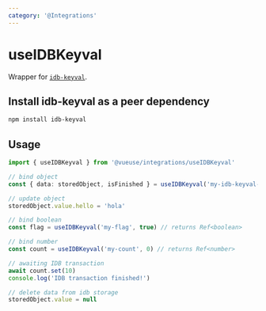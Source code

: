 ```yaml
---
category: '@Integrations'
---
```


# useIDBKeyval

Wrapper for [`idb-keyval`](https://www.npmjs.com/package/idb-keyval).

## Install idb-keyval as a peer dependency

```bash
npm install idb-keyval
```

## Usage

```ts
import { useIDBKeyval } from '@vueuse/integrations/useIDBKeyval'

// bind object
const { data: storedObject, isFinished } = useIDBKeyval('my-idb-keyval-store', { hello: 'hi', greeting: 'Hello' })

// update object
storedObject.value.hello = 'hola'

// bind boolean
const flag = useIDBKeyval('my-flag', true) // returns Ref<boolean>

// bind number
const count = useIDBKeyval('my-count', 0) // returns Ref<number>

// awaiting IDB transaction
await count.set(10)
console.log('IDB transaction finished!')

// delete data from idb storage
storedObject.value = null
```
